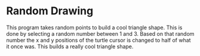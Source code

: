 # Random Drawing
This program takes random points to build a cool triangle shape. This is done by selecting a random number between 1 and 3. Based on that random number the x and y positions of the turtle cursor is changed to half of what it once was. This builds a really cool triangle shape.
